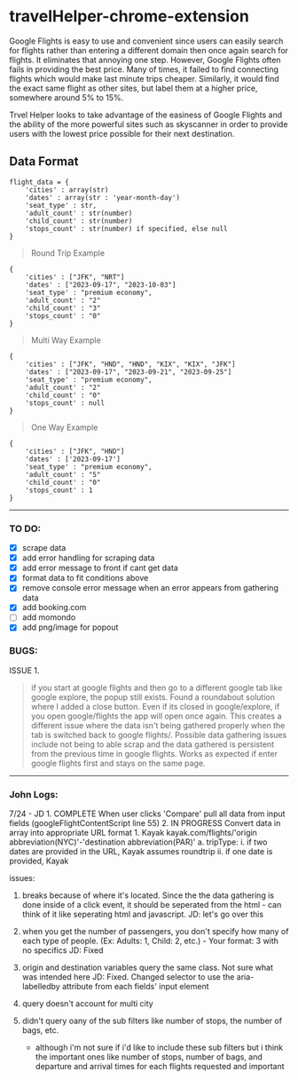 # travelHelper-chrome-extension

Google Flights is easy to use and convenient since users can easily search for flights rather than entering a different domain then once again search for flights. It eliminates that annoying one step. However, Google Flights often fails in providing the best price. Many of times, it failed to find connecting flights which would make last minute trips cheaper. Similarly, it would find the exact same flight as other sites, but label them at a higher price, somewhere around 5% to 15%.

Trvel Helper looks to take advantage of the easiness of Google Flights and the ability of the more powerful sites such as skyscanner in order to provide users with the lowest price possible for their next destination.

## Data Format

```
flight_data = {
    'cities' : array(str)
    'dates' : array(str : 'year-month-day')
    'seat_type' : str,
    'adult_count' : str(number)
    'child_count' : str(number)
    'stops_count' : str(number) if specified, else null
}
```

> Round Trip Example

```
{
    'cities' : ["JFK", "NRT"]
    'dates' : ["2023-09-17", "2023-10-03"]
    'seat_type' : "premium economy",
    'adult_count' : "2"
    'child_count' : "3"
    'stops_count' : "0"
}
```

> Multi Way Example

```
{
    'cities' : ["JFK", "HND", "HND", "KIX", "KIX", "JFK"]
    'dates' : ["2023-09-17", "2023-09-21", "2023-09-25"]
    'seat_type' : "premium economy",
    'adult_count' : "2"
    'child_count' : "0"
    'stops_count' : null
}
```

> One Way Example

```
{
    'cities' : ["JFK", "HND"]
    'dates' : ['2023-09-17']
    'seat_type' : "premium economy",
    'adult_count' : "5"
    'child_count' : "0"
    'stops_count' : 1
}
```

---

### TO DO:

-   [x] scrape data
-   [x] add error handling for scraping data
-   [x] add error message to front if cant get data
-   [x] format data to fit conditions above
-   [x] remove console error message when an error appears from gathering data
-   [x] add booking.com
-   [ ] add momondo
-   [x] add png/image for popout

### BUGS:

ISSUE 1. <br />

> if you start at google flights and then go to a different google tab like google explore, the popup still exists. Found a roundabout solution where I added a close button. Even if its closed in google/explore, if you open google/flights the app will open once again. This creates a different issue where the data isn't being gathered properly when the tab is switched back to google flights/. Possible data gathering issues include not being to able scrap and the data gathered is persistent from the previous time in google flights.
> Works as expected if enter google flights first and stays on the same page.

---

### John Logs:

7/24 - JD 1. COMPLETE When user clicks 'Compare' pull all data from input fields (googleFlightContentScript line 55) 2. IN PROGRESS Convert data in array into appropriate URL format 1. Kayak
kayak.com/flights/'origin abbreviation(NYC)'-'destination abbreviation(PAR)'
a. tripType:
i. if two dates are provided in the URL, Kayak assumes roundtrip
ii. if one date is provided, Kayak

issues:

1. breaks because of where it's located. Since the the data gathering is done inside of a click event, it should be seperated from the html - can think of it like seperating html and javascript.
   JD: let's go over this

2. when you get the number of passengers, you don't specify how many of each type of people. (Ex: Adults: 1, Child: 2, etc.) - Your format: 3 with no specifics
   JD: Fixed

3. origin and destination variables query the same class. Not sure what was intended here
   JD: Fixed. Changed selector to use the aria-labelledby attribute from each fields' input element

4. query doesn't account for multi city

5. didn't query oany of the sub filters like number of stops, the number of bags, etc.
    - although i'm not sure if i'd like to include these sub filters but i think
      the important ones like number of stops, number of bags, and departure and arrival times for each flights requested and important
